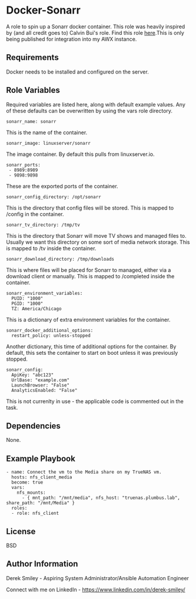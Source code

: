 Docker-Sonarr
=========

A role to spin up a Sonarr docker container. This role was heavily inspired by (and all credit goes to) Calvin Bui's role. Find this role [here](https://github.com/calvinbui/ansible-sonarr-docker).This is only being published for integration into my AWX instance. 

Requirements
------------

Docker needs to be installed and configured on the server. 

Role Variables
--------------

Required variables are listed here, along with default example values. Any of these defaults can be overwritten by using the vars role directory. 

    sonarr_name: sonarr

This is the name of the container. 

    sonarr_image: linuxserver/sonarr

The image container. By default this pulls from linuxserver.io.

    sonarr_ports:
     - 8989:8989
     - 9898:9898

These are the exported ports of the container.

    sonarr_config_directory: /opt/sonarr

This is the directory that config files will be stored. This is mapped to /config in the container. 

    sonarr_tv_directory: /tmp/tv

This is the directory that Sonarr will move TV shows and managed files to. Usually we want this directory on some sort of media network storage. This is mapped to /tv inside the container.

    sonarr_download_directory: /tmp/downloads

This is where files will be placed for Sonarr to managed, either via a download client or manually. This is mapped to /completed inside the container.

    sonarr_environment_variables:
      PUID: "1000"
      PGID: "1000"
      TZ: America/Chicago

This is a dictionary of extra environment variables for the container. 

    sonarr_docker_additional_options:
      restart_policy: unless-stopped

Another dictionary, this time of additional options for the container. By default, this sets the container to start on boot unless it was previously stopped. 

    sonarr_config:
      ApiKey: "abc123"
      UrlBase: "example.com"
      LaunchBrowser: "False"
      AnalyticsEnabled: "False"

This is not currenlty in use - the applicable code is commented out in the task. 

Dependencies
------------

None.

Example Playbook
----------------

    - name: Connect the vm to the Media share on my TrueNAS vm.
      hosts: nfs_client_media
      become: true
      vars:
        nfs_mounts:
          - { mnt_path: "/mnt/media", nfs_host: "truenas.plumbus.lab", share_path: "/mnt/Media" }
      roles:
      - role: nfs_client

License
-------

BSD

Author Information
------------------

Derek Smiley - Aspiring System Administrator/Ansible Automation Engineer

Connect with me on LinkedIn - https://www.linkedin.com/in/derek-smiley/